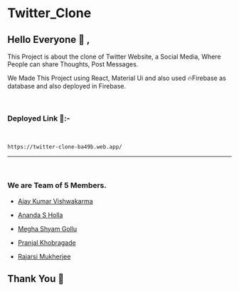 # Twitter_Clone

## Hello Everyone 👋 ,

This Project is about the clone of Twitter Website, a Social Media, Where People can share Thoughts, Post Messages. 

We Made This Project using React, Material Ui and also used 🔥Firebase as database and also deployed in Firebase.

<br>

### Deployed Link 🚀:-    
<br>

    https://twitter-clone-ba49b.web.app/

<hr>
<br>

### We are Team of 5 Members.

* <a href="https://github.com/Ajaykvishwakarma">Ajay Kumar Vishwakarma</a>

* <a href="https://github.com/Anands-88">Ananda S Holla</a>

* <a href="https://github.com/meghashyamgollu">Megha Shyam Gollu</a>

* <a href="https://github.com/Pranjal7777">Pranjal Khobragade</a>

* <a href="https://github.com/RajarsiMukherjee">Rajarsi Mukherjee</a>


## Thank You 🙏 
